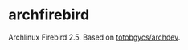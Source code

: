 # archfirebird

Archlinux Firebird 2.5. Based on [totobgycs/archdev](https://registry.hub.docker.com/u/totobgycs/archdev/). 

